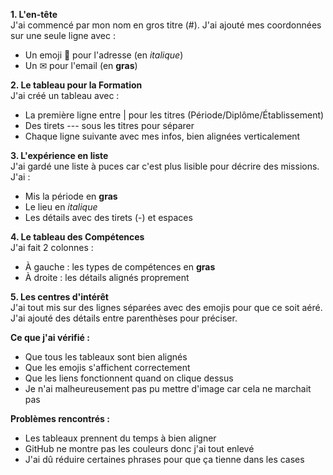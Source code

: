 
**1. L'en-tête**  
J'ai commencé par mon nom en gros titre (#). J'ai ajouté mes coordonnées sur une seule ligne avec :  
- Un emoji 📍 pour l'adresse (en *italique*)  
- Un ✉ pour l'email (en **gras**)  
 
**2. Le tableau pour la Formation**  
J'ai créé un tableau avec :  
- La première ligne entre | pour les titres (Période/Diplôme/Établissement)  
- Des tirets --- sous les titres pour séparer  
- Chaque ligne suivante avec mes infos, bien alignées verticalement  

**3. L'expérience en liste**  
J'ai gardé une liste à puces car c'est plus lisible pour décrire des missions. J'ai :  
- Mis la période en **gras**  
- Le lieu en *italique*  
- Les détails avec des tirets (-) et espaces  

**4. Le tableau des Compétences**  
J'ai fait 2 colonnes :  
- À gauche : les types de compétences en **gras**  
- À droite : les détails alignés proprement  

**5. Les centres d'intérêt**  
J'ai tout mis sur des lignes séparées avec des emojis pour que ce soit aéré. J'ai ajouté des détails entre parenthèses pour préciser.  

**Ce que j'ai vérifié :**  
- Que tous les tableaux sont bien alignés 
- Que les emojis s'affichent correctement  
- Que les liens fonctionnent quand on clique dessus
- Je n'ai malheureusement pas pu mettre d'image car cela ne marchait pas

**Problèmes rencontrés :** 
- Les tableaux prennent du temps à bien aligner  
- GitHub ne montre pas les couleurs donc j'ai tout enlevé  
- J'ai dû réduire certaines phrases pour que ça tienne dans les cases  
